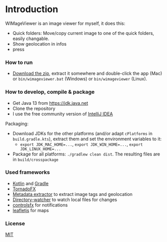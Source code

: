 
# Introduction

WIMageViewer is an image viewer for myself, it does this:

* Quick folders: Move/copy current image to one of the quick folders, easily changable.
* Show geolocation in infos
* press

### How to run ###

* [Download the zip](https://github.com/wolfgangasdf/wimageviewer/releases), extract it somewhere and double-click the app (Mac) or
  `bin/wimageviewer.bat` (Windows) or `bin/wimageviewer` (Linux).

### How to develop, compile & package ###

* Get Java 13 from https://jdk.java.net
* Clone the repository
* I use the free community version of [IntelliJ IDEA](https://www.jetbrains.com/idea/download/)

Packaging:

* Download JDKs for the other platforms (and/or adapt `cPlatforms` in `build.gradle.kts`), extract them and set the environment variables to it:
  * `export JDK_MAC_HOME=...`, `export JDK_WIN_HOME=...`, `export JDK_LINUX_HOME=...`
* Package for all platforms: `./gradlew clean dist`. The resulting files are in `build/crosspackage`

### Used frameworks ###

* [Kotlin](https://kotlinlang.org/) and [Gradle](https://gradle.org/)
* [TornadoFX](https://github.com/edvin/tornadofx)
* [Metadata extractor](https://github.com/drewnoakes/metadata-extractor) to extract image tags and geolocation
* [Directory-watcher](https://github.com/gmethvin/directory-watcher) to watch local files for changes
* [controlsfx](https://github.com/controlsfx/controlsfx) for notifications
* [leafletjs](https://leafletjs.com/) for maps

### License ###
[MIT](http://opensource.org/licenses/MIT)
